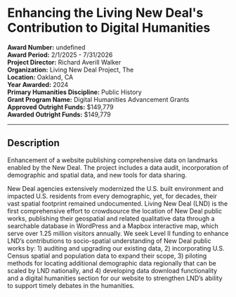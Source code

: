 
# Enhancing the Living New Deal's Contribution to Digital Humanities

**Award Number:** undefined  
**Award Period:** 2/1/2025 - 7/31/2026  
**Project Director:** Richard Averill Walker  
**Organization:** Living New Deal Project, The  
**Location:** Oakland, CA  
**Year Awarded:** 2024  
**Primary Humanities Discipline:** Public History  
**Grant Program Name:** Digital Humanities Advancement Grants  
**Approved Outright Funds:** $149,779  
**Awarded Outright Funds:** $149,779  

---

## Description

<p>Enhancement of a website publishing comprehensive data on landmarks enabled by the New Deal. The project includes a data audit, incorporation of demographic and spatial data, and new tools for data sharing. </p>
<p>New Deal agencies extensively modernized the U.S. built environment and impacted U.S. residents from every demographic, yet, for decades, their vast spatial footprint remained undocumented. Living New Deal (LND) is the first comprehensive effort to crowdsource the location of New Deal public works, publishing their geospatial and related qualitative data through a searchable database in WordPress and a Mapbox interactive map, which serve over 1.25 million visitors annually. We seek Level II funding to enhance LND’s contributions to socio-spatial understanding of New Deal public works by: 1) auditing and upgrading our existing data, 2) incorporating U.S. Census spatial and population data to expand their scope, 3) piloting methods for locating additional demographic data regionally that can be scaled by LND nationally, and 4) developing data download functionality and a digital humanities section for our website to strengthen LND’s ability to support timely debates in the humanities.</p>
